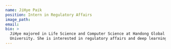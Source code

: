 ```yaml
---
name: JiHye Paik
position: Intern in Regulatory Affairs
image_path:
email:
bio: >
  JiHye majored in Life Science and Computer Science at Handong Global
  University. She is interested in regulatory affairs and deep learning.
---
```

